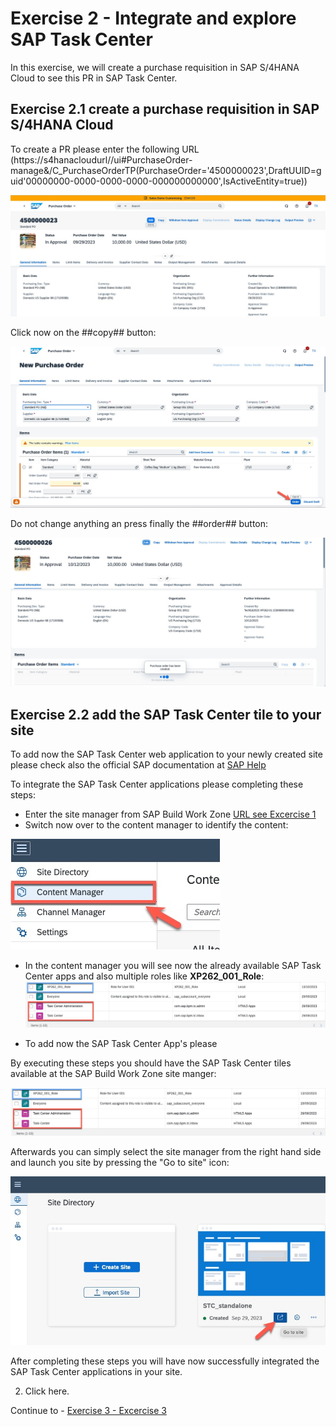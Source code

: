 # Exercise 2 - Integrate and explore SAP Task Center

In this exercise, we will create a purchase requisition in SAP S/4HANA Cloud to see this PR in SAP Task Center.

## Exercise 2.1 create a purchase requisition in SAP S/4HANA Cloud

To create a PR please enter the following URL (https://s4hanacloudurl//ui#PurchaseOrder-manage&/C_PurchaseOrderTP(PurchaseOrder='4500000023',DraftUUID=guid'00000000-0000-0000-0000-000000000000',IsActiveEntity=true))

![](images/s4prcopy.jpg)

Click now on the ##copy## button:

![](images/s4prcopy_order.jpg)

Do not change anything an press finally the ##order## button:

![](images/s4prcopy_success.jpg)


## Exercise 2.2 add the SAP Task Center tile to your site

To add now the SAP Task Center web application to your newly created site please check also the official SAP documentation at [SAP Help](https://help.sap.com/docs/task-center/sap-task-center/create-task-center-tile-on-sap-build-work-zone-standard-edition)

To integrate the SAP Task Center applications please completing these steps:

- Enter the site manager from SAP Build Work Zone [URL see Excercise 1](../ex1/README.md)
- Switch now over to the content manager to identify the content:

![](images/content_manager_access.jpg)

- In the content manager you will see now the already available SAP Task Center apps and also multiple roles like **XP262_001_Role**:
![](images/content_manager_tc.jpg)

- To add now the SAP Task Center App's please 

By executing these steps you should have the SAP Task Center tiles available at the SAP Build Work Zone site manger:

![](images/content_manager_tc.jpg)

Afterwards you can simply select the site manager from the right hand side and launch you site by pressing the "Go to site" icon:

![](images/stc_launch.jpg)

After completing these steps you will have now successfully integrated the SAP Task Center applications in your site.


2.	Click here.


Continue to - [Exercise 3 - Excercise 3 ](../ex3/README.md)
